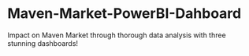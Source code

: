 # Maven-Market-PowerBI-Dahboard
Impact on Maven Market through thorough data analysis with three stunning dashboards!
